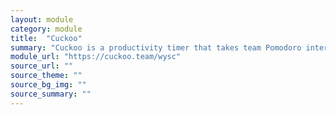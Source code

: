 ```yaml
---
layout: module
category: module
title:  "Cuckoo"
summary: "Cuckoo is a productivity timer that takes team Pomodoro interactivity to the next level, with a beautiful design."
module_url: "https://cuckoo.team/wysc"
source_url: ""
source_theme: ""
source_bg_img: ""
source_summary: ""
---
```

